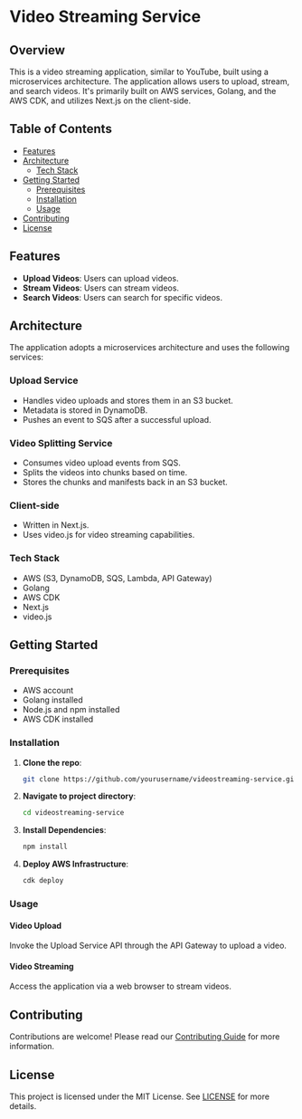 # Video Streaming Service

## Overview

This is a video streaming application, similar to YouTube, built using a microservices architecture. The application allows users to upload, stream, and search videos. It's primarily built on AWS services, Golang, and the AWS CDK, and utilizes Next.js on the client-side.

## Table of Contents

- [Features](#features)
- [Architecture](#architecture)
  - [Tech Stack](#tech-stack)
- [Getting Started](#getting-started)
  - [Prerequisites](#prerequisites)
  - [Installation](#installation)
  - [Usage](#usage)
- [Contributing](#contributing)
- [License](#license)

## Features

- **Upload Videos**: Users can upload videos.
- **Stream Videos**: Users can stream videos.
- **Search Videos**: Users can search for specific videos.

## Architecture

The application adopts a microservices architecture and uses the following services:

### Upload Service
- Handles video uploads and stores them in an S3 bucket.
- Metadata is stored in DynamoDB.
- Pushes an event to SQS after a successful upload.

### Video Splitting Service
- Consumes video upload events from SQS.
- Splits the videos into chunks based on time.
- Stores the chunks and manifests back in an S3 bucket.

### Client-side
- Written in Next.js.
- Uses video.js for video streaming capabilities.

### Tech Stack
- AWS (S3, DynamoDB, SQS, Lambda, API Gateway)
- Golang
- AWS CDK
- Next.js
- video.js

## Getting Started

### Prerequisites
- AWS account
- Golang installed
- Node.js and npm installed
- AWS CDK installed

### Installation

1. **Clone the repo**:
    ```bash
    git clone https://github.com/yourusername/videostreaming-service.git
    ```

2. **Navigate to project directory**:
    ```bash
    cd videostreaming-service
    ```

3. **Install Dependencies**:
    ```bash
    npm install
    ```

4. **Deploy AWS Infrastructure**:
    ```bash
    cdk deploy
    ```

### Usage

#### Video Upload
Invoke the Upload Service API through the API Gateway to upload a video.

#### Video Streaming
Access the application via a web browser to stream videos.

## Contributing

Contributions are welcome! Please read our [Contributing Guide](CONTRIBUTING.md) for more information.

## License

This project is licensed under the MIT License. See [LICENSE](LICENSE) for more details.
